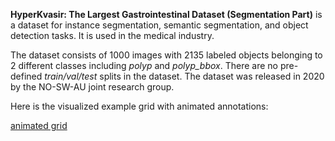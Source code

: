 **HyperKvasir: The Largest Gastrointestinal Dataset (Segmentation Part)** is a dataset for instance segmentation, semantic segmentation, and object detection tasks. It is used in the medical industry. 

The dataset consists of 1000 images with 2135 labeled objects belonging to 2 different classes including *polyp* and *polyp_bbox*. There are no pre-defined <i>train/val/test</i> splits in the dataset. The dataset was released in 2020 by the NO-SW-AU joint research group.

Here is the visualized example grid with animated annotations:

[animated grid](https://github.com/dataset-ninja/hyper-kvasir/raw/main/visualizations/horizontal_grid.webm)
